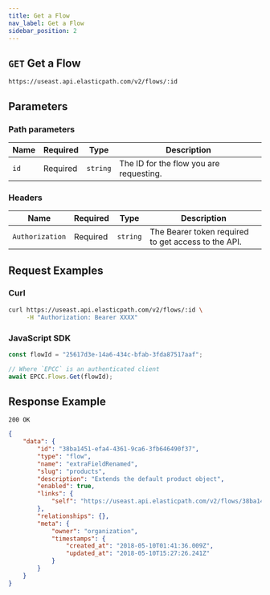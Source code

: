 ```yaml
---
title: Get a Flow
nav_label: Get a Flow
sidebar_position: 2
---
```


## `GET` Get a Flow

```http
https://useast.api.elasticpath.com/v2/flows/:id
```

## Parameters

### Path parameters

| Name | Required | Type     | Description                             |
| ---- | -------- | -------- | --------------------------------------- |
| `id` | Required | `string` | The ID for the flow you are requesting. |

### Headers

| Name            | Required | Type     | Description                                         |
| --------------- | -------- | -------- | --------------------------------------------------- |
| `Authorization` | Required | `string` | The Bearer token required to get access to the API. |

## Request Examples

### Curl

```bash
curl https://useast.api.elasticpath.com/v2/flows/:id \
     -H "Authorization: Bearer XXXX"
```

### JavaScript SDK

```javascript
const flowId = "25617d3e-14a6-434c-bfab-3fda87517aaf";

// Where `EPCC` is an authenticated client
await EPCC.Flows.Get(flowId);
```

## Response Example

`200 OK`

```json
{
    "data": {
        "id": "38ba1451-efa4-4361-9ca6-3fb646490f37",
        "type": "flow",
        "name": "extraFieldRenamed",
        "slug": "products",
        "description": "Extends the default product object",
        "enabled": true,
        "links": {
            "self": "https://useast.api.elasticpath.com/v2/flows/38ba1451-efa4-4361-9ca6-3fb646490f37"
        },
        "relationships": {},
        "meta": {
            "owner": "organization",
            "timestamps": {
                "created_at": "2018-05-10T01:41:36.009Z",
                "updated_at": "2018-05-10T15:27:26.241Z"
            }
        }
    }
}
```
